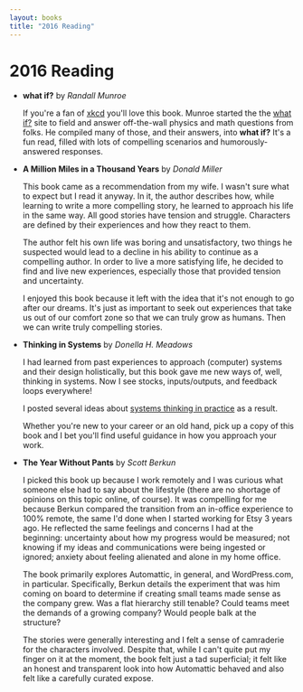 ```yaml
---
layout: books
title: "2016 Reading"
---
```


# 2016 Reading

* **what if?** by *Randall Munroe*

    If you're a fan of [xkcd](http://xkcd.com/) you'll love this book. Munroe
    started the the [what if?](https://what-if.xkcd.com/) site to field and
    answer off-the-wall physics and math questions from folks. He compiled many of
    those, and their answers, into **what if?** It's a fun read, filled with lots
    of compelling scenarios and humorously-answered responses.

* **A Million Miles in a Thousand Years** by *Donald Miller*

    This book came as a recommendation from my wife. I wasn't sure what to expect
    but I read it anyway. In it, the author describes how, while learning to write
    a more compelling story, he learned to approach his life in the same way. All
    good stories have tension and struggle. Characters are defined by their
    experiences and how they react to them.
    
    The author felt his own life was boring and unsatisfactory, two things he
    suspected would lead to a decline in his ability to continue as a compelling
    author. In order to live a more satisfying life, he decided to find and live
    new experiences, especially those that provided tension and uncertainty.

    I enjoyed this book because it left with the idea that it's not enough to
    go after our dreams. It's just as important to seek out experiences that take
    us out of our comfort zone so that we can truly grow as humans. Then we can
    write truly compelling stories.

* **Thinking in Systems** by *Donella H. Meadows*

    I had learned from past experiences to approach (computer) systems and their
    design holistically, but this book gave me new ways of, well, thinking in
    systems. Now I see stocks, inputs/outputs, and feedback loops everywhere!

    I posted several ideas about [systems thinking in practice](/posts/systems-thinking-in-practice/)
    as a result.

    Whether you're new to your career or an old hand, pick up a copy of this book
    and I bet you'll find useful guidance in how you approach your work.

* **The Year Without Pants** by *Scott Berkun*

    I picked this book up because I work remotely and I was curious what someone
    else had to say about the lifestyle (there are no shortage of opinions on this
    topic online, of course). It was compelling for me because Berkun compared the
    transition from an in-office experience to 100% remote, the same I'd done when
    I started working for Etsy 3 years ago. He reflected the same feelings and
    concerns I had at the beginning: uncertainty about how my progress would be
    measured; not knowing if my ideas and communications were being ingested or
    ignored; anxiety about feeling alienated and alone in my home office.

    The book primarily explores Automattic, in general, and WordPress.com, in
    particular. Specifically, Berkun details the experiment that was him coming
    on board to determine if creating small teams made sense as the company grew.
    Was a flat hierarchy still tenable? Could teams meet the demands of a growing
    company? Would people balk at the structure?

    The stories were generally interesting and I felt a sense of camraderie for
    the characters involved. Despite that, while I can't quite put my finger on
    it at the moment, the book felt just a tad superficial; it felt like an
    honest and transparent look into how Automattic behaved and also felt like
    a carefully curated expose.
